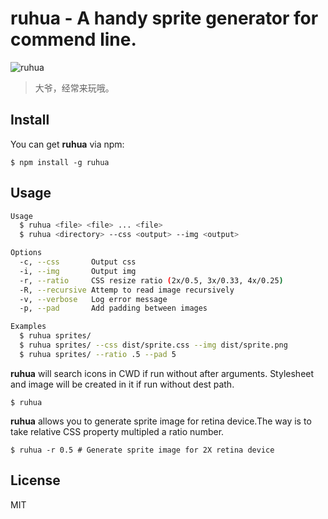 **ruhua** - A handy sprite generator for commend line.
=====

![ruhua](https://cloud.githubusercontent.com/assets/3120588/13744602/d1c7a116-ea23-11e5-96b8-b49121d6a1e5.jpg)

> 大爷，经常来玩哦。

## Install

You can get **ruhua** via npm:

```
$ npm install -g ruhua
```

## Usage

```bash
Usage
  $ ruhua <file> <file> ... <file>
  $ ruhua <directory> --css <output> --img <output>

Options
  -c, --css       Output css
  -i, --img       Output img
  -r, --ratio     CSS resize ratio (2x/0.5, 3x/0.33, 4x/0.25)
  -R, --recursive Attemp to read image recursively
  -v, --verbose   Log error message
  -p, --pad       Add padding between images

Examples
  $ ruhua sprites/
  $ ruhua sprites/ --css dist/sprite.css --img dist/sprite.png
  $ ruhua sprites/ --ratio .5 --pad 5
```

**ruhua** will search icons in CWD if run without after arguments. Stylesheet and image will be created in it if run without dest path.

```
$ ruhua
```

**ruhua** allows you to generate sprite image for retina device.The way is to take relative CSS property multipled a ratio number.

```
$ ruhua -r 0.5 # Generate sprite image for 2X retina device
```

## License

MIT
